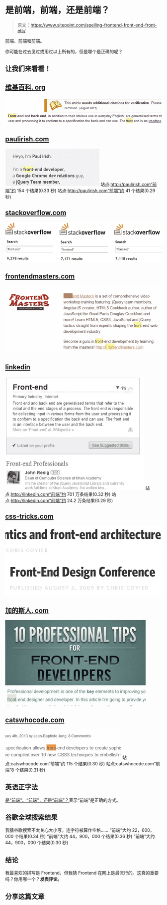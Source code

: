 # 是前端，前端，还是前端？

> 原文：<https://www.sitepoint.com/spelling-frontend-front-end-front-etc/>

前端、前端和前端。

你可能在过去见过或用过以上所有的，但是哪个是正确的呢？

## 让我们来看看！

## [维基百科. org](http://en.wikipedia.org/wiki/Front_and_back_ends)

![wiki](img/509abf298a5463ad1d22224c5c679fd7.png)

## [paulirish.com](http://paulirish.com)

![paul](img/ed6add010cbb1154cea9cdde4c46c43c.png)
站点:http://paulirish.com“前端”约 154 个结果(0.33 秒)
站点:http://paulirish.com“前端”约 41 个结果(0.29 秒)

## [stackoverflow.com](http://stackoverflow.com)

![stacked](img/67edd7b5b076d8fd44f812aa7ebb1032.png)

## [frontendmasters.com](http://frontendmasters.com)

![frontendmasters](img/8da829c034398cedc57ff5bb8c68769c.png)

## [linkedin](http://www.linkedin.com/skills/skill/Frontend)

![linkedin](img/6bcf58ef2fe73aa1847f339a208b4b5d.png)
站点:http://linkedin.com“前端”约 701 万条结果(0.32 秒)
站点:http://linkedin.com“前端”约 24.2 万条结果(0.29 秒)

## [css-tricks.com](http://css-tricks.com)

![csstricks](img/1fb581a42a89ded4a79f8876034885e2.png)

## [加的斯人. com](http://addyosmani.com/)

![addy](img/53eb1eb6c9373f186e188497a63f8b7e.png)

## [catswhocode.com](http://catswhocode.com)

![catswho](img/5515503268be5be2e5650d50beba0551.png)
站点:catswhocode.com“前端”约 115 个结果(0.30 秒)
站点:catswhocode.com“前端”8 个结果(0.31 秒)

## 英语正字法

[是“前端”、“前端”，还是“前端”？](http://english.stackexchange.com/questions/34447/is-it-front-end-frontend-or-front-end)表示“前端”是正确的方式。

## 谷歌全球搜索结果

我猜谷歌搜索不太关心大小写，连字符被算作空格……
“前端”大约 22，600，000 个结果(0.34 秒)
“前端”大约 44，900，000 个结果(0.36 秒)
“前端”大约 44，900，000 个结果(0.30 秒)

## 结论

我最喜欢的拼写是 Frontend，但我猜 Frontend 在网上是最流行的。这真的重要吗？你用哪一个？**发表评论。**

## 分享这篇文章